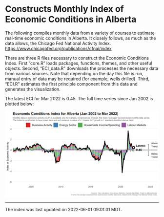 Constructs Monthly Index of Economic Conditions in Alberta
==========================================================

The following compiles monthly data from a variety of courses to
estimate real-time economic conditions in Alberta. It closely follows,
as much as the data allows, the Chicago Fed National Activity Index.
<a href="https://www.chicagofed.org/publications/cfnai/index" class="uri">https://www.chicagofed.org/publications/cfnai/index</a>

There are three R files necessary to construct the Economic Conditions
Index. First “core.R” loads packages, functions, themes, and other
useful objects. Second, “ECI\_data.R” downloads the processes the
necessary data from various sources. Note that depending on the day this
file is run, manual entry of data may be required (for example, wells
drilled). Third, “ECI.R” estimates the first principle component from
this data and generates the visualization.

The latest ECI for Mar 2022 is 0.45. The full time series since Jan 2002
is plotted below:

![Alberta ECI](plot.png)

------------------------------------------------------------------------

The index was last updated on 2022-06-01 09:01:01 MDT.
